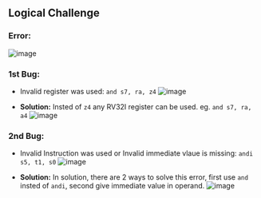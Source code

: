 ## Logical Challenge

### Error:
![image](https://github.com/vyomasystems-lab/riscv-ctb-challenge-meeeeet/assets/76646671/fc51c0a6-e964-4b25-9539-0f249d32b994)

### 1st Bug:

- Invalid register was used: ```and s7, ra, z4```
  ![image](https://github.com/vyomasystems-lab/riscv-ctb-challenge-meeeeet/assets/76646671/8725ec7e-0125-4290-b8fc-018a292d06f2)

- **Solution:** Insted of ```z4``` any RV32I register can be used. eg. ```and s7, ra, a4```
  ![image](https://github.com/vyomasystems-lab/riscv-ctb-challenge-meeeeet/assets/76646671/58fa3863-0187-4d40-a517-9c603a26a282)

  
### 2nd Bug:
- Invalid Instruction was used or Invalid immediate vlaue is missing: ```andi s5, t1, s0```
  ![image](https://github.com/vyomasystems-lab/riscv-ctb-challenge-meeeeet/assets/76646671/0c27cbc8-6c9c-49c8-a625-d83227b00ed7)
  
- **Solution:** In solution, there are 2 ways to solve this error, first use `and` insted of `andi`, second give immediate value in operand.
  ![image](https://github.com/vyomasystems-lab/riscv-ctb-challenge-meeeeet/assets/76646671/9ed2c341-9a29-4763-8be5-eebcf4fec83a)
